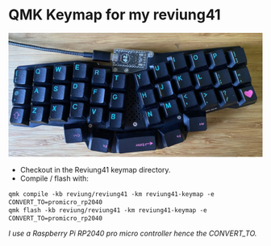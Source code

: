 # QMK Keymap for my reviung41

![Reviung 41](reviung41.jpg)

* Checkout in the Reviung41 keymap directory.
* Compile / flash with:

```
qmk compile -kb reviung/reviung41 -km reviung41-keymap -e CONVERT_TO=promicro_rp2040
qmk flash -kb reviung/reviung41 -km reviung41-keymap -e CONVERT_TO=promicro_rp2040
```

*I use a Raspberry Pi RP2040 pro micro controller hence the CONVERT_TO.*
